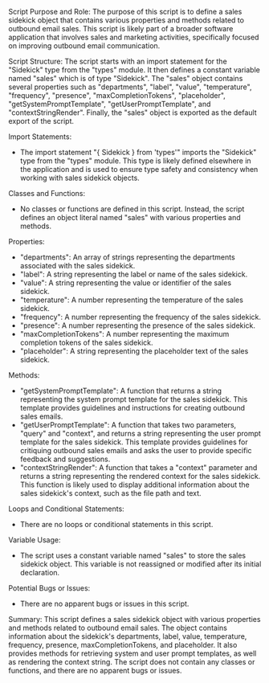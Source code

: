 Script Purpose and Role:
The purpose of this script is to define a sales sidekick object that contains various properties and methods related to outbound email sales. This script is likely part of a broader software application that involves sales and marketing activities, specifically focused on improving outbound email communication.

Script Structure:
The script starts with an import statement for the "Sidekick" type from the "types" module. It then defines a constant variable named "sales" which is of type "Sidekick". The "sales" object contains several properties such as "departments", "label", "value", "temperature", "frequency", "presence", "maxCompletionTokens", "placeholder", "getSystemPromptTemplate", "getUserPromptTemplate", and "contextStringRender". Finally, the "sales" object is exported as the default export of the script.

Import Statements:
- The import statement "{ Sidekick } from 'types'" imports the "Sidekick" type from the "types" module. This type is likely defined elsewhere in the application and is used to ensure type safety and consistency when working with sales sidekick objects.

Classes and Functions:
- No classes or functions are defined in this script. Instead, the script defines an object literal named "sales" with various properties and methods.

Properties:
- "departments": An array of strings representing the departments associated with the sales sidekick.
- "label": A string representing the label or name of the sales sidekick.
- "value": A string representing the value or identifier of the sales sidekick.
- "temperature": A number representing the temperature of the sales sidekick.
- "frequency": A number representing the frequency of the sales sidekick.
- "presence": A number representing the presence of the sales sidekick.
- "maxCompletionTokens": A number representing the maximum completion tokens of the sales sidekick.
- "placeholder": A string representing the placeholder text of the sales sidekick.

Methods:
- "getSystemPromptTemplate": A function that returns a string representing the system prompt template for the sales sidekick. This template provides guidelines and instructions for creating outbound sales emails.
- "getUserPromptTemplate": A function that takes two parameters, "query" and "context", and returns a string representing the user prompt template for the sales sidekick. This template provides guidelines for critiquing outbound sales emails and asks the user to provide specific feedback and suggestions.
- "contextStringRender": A function that takes a "context" parameter and returns a string representing the rendered context for the sales sidekick. This function is likely used to display additional information about the sales sidekick's context, such as the file path and text.

Loops and Conditional Statements:
- There are no loops or conditional statements in this script.

Variable Usage:
- The script uses a constant variable named "sales" to store the sales sidekick object. This variable is not reassigned or modified after its initial declaration.

Potential Bugs or Issues:
- There are no apparent bugs or issues in this script.

Summary:
This script defines a sales sidekick object with various properties and methods related to outbound email sales. The object contains information about the sidekick's departments, label, value, temperature, frequency, presence, maxCompletionTokens, and placeholder. It also provides methods for retrieving system and user prompt templates, as well as rendering the context string. The script does not contain any classes or functions, and there are no apparent bugs or issues.